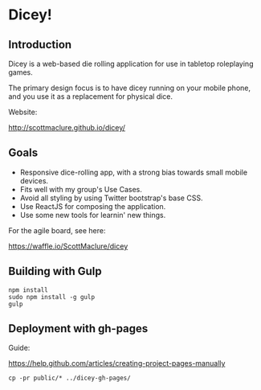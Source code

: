 # Dicey!

## Introduction

Dicey is a web-based die rolling application for use in tabletop roleplaying games.

The primary design focus is to have dicey running on your mobile phone, and you use it as a replacement for physical dice.

Website: 

http://scottmaclure.github.io/dicey/

## Goals

* Responsive dice-rolling app, with a strong bias towards small mobile devices.
* Fits well with my group's Use Cases.
* Avoid all styling by using Twitter bootstrap's base CSS.
* Use ReactJS for composing the application.
* Use some new tools for learnin' new things.

For the agile board, see here:

https://waffle.io/ScottMaclure/dicey

## Building with Gulp

```
npm install
sudo npm install -g gulp
gulp
```

## Deployment with gh-pages

Guide:

https://help.github.com/articles/creating-project-pages-manually

```
cp -pr public/* ../dicey-gh-pages/
```